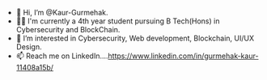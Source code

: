 - 👋 Hi, I’m @Kaur-Gurmehak.
- 👩‍💻 I'm currently a 4th year student pursuing B Tech(Hons) in Cybersecurity and BlockChain.
- 👀 I’m interested in Cybersecurity, Web development, Blockchain, UI/UX Design.
- 📫 Reach me on LinkedIn....https://www.linkedin.com/in/gurmehak-kaur-11408a15b/

